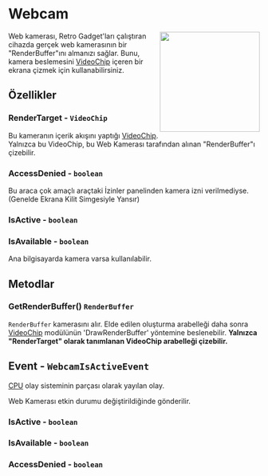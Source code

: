 # Webcam

<img src="https://docs.retrogadgets.game/api/modules/Webcam.png" width="200" align="right">

Web kamerası, Retro Gadget'ları çalıştıran cihazda gerçek web kamerasının bir "RenderBuffer"ını almanızı sağlar. Bunu, kamera beslemesini [VideoChip](../misc/VideoChip.md) içeren bir ekrana çizmek için kullanabilirsiniz.


## Özellikler

### RenderTarget - `VideoChip`
Bu kameranın içerik akışını yaptığı [VideoChip](../misc/VideoChip.md). Yalnızca bu VideoChip, bu Web Kamerası tarafından alınan "RenderBuffer"ı çizebilir.

### AccessDenied - `boolean`
Bu araca çok amaçlı araçtaki İzinler panelinden kamera izni verilmediyse. (Genelde Ekrana Kilit Simgesiyle Yansır)

### IsActive - `boolean`

### IsAvailable - `boolean`
Ana bilgisayarda kamera varsa kullanılabilir.


## Metodlar

### GetRenderBuffer() `RenderBuffer`
`RenderBuffer` kamerasını alır. Elde edilen oluşturma arabelleği daha sonra [VideoChip](../misc/VideoChip.md) modülünün 'DrawRenderBuffer' yöntemine beslenebilir. **Yalnızca "RenderTarget" olarak tanımlanan VideoChip arabelleği çizebilir.**

## Event - `WebcamIsActiveEvent`
[CPU](../misc/CPU.md) olay sisteminin parçası olarak yayılan olay.

Web Kamerası etkin durumu değiştirildiğinde gönderilir.

### IsActive - `boolean`
### IsAvailable - `boolean`
### AccessDenied - `boolean`